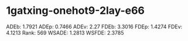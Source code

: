# 1gatxing-onehot9-2lay-e66

ADEb: 1.7921
ADEp: 0.7466
ADEv: 2.27
FDEb: 3.3016
FDEp: 1.4274
FDEv: 4.1213
Rank: 569
WSADE: 1.2813
WSFDE: 2.3785